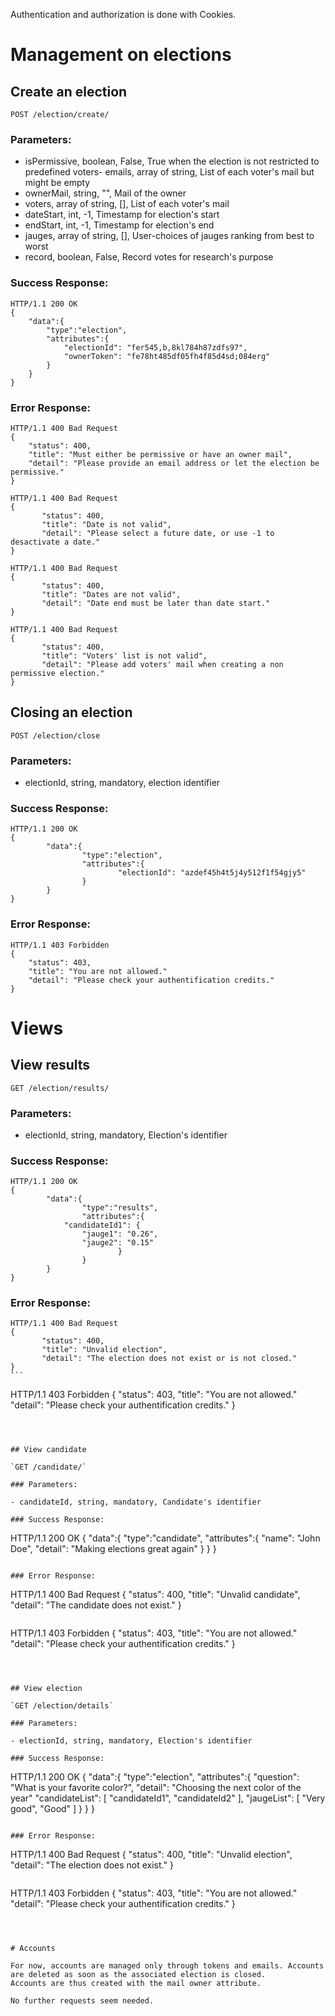 Authentication and authorization is done with Cookies. 


# Management on elections

## Create an election

`POST /election/create/`

### Parameters:

- isPermissive, boolean, False, True when the election is not restricted to predefined voters- emails, array of string, List of each voter's mail but might be empty
- ownerMail, string, "", Mail of the owner
- voters, array of string, [], List of each voter's mail
- dateStart, int, -1, Timestamp for election's start
- endStart, int, -1, Timestamp for election's end
- jauges, array of string, [], User-choices of jauges ranking from best to worst
- record, boolean, False, Record votes for research's purpose


### Success Response:

```
HTTP/1.1 200 OK
{
	"data":{
		"type":"election",
		"attributes":{
			"electionId": "fer545,b,8kl784h87zdfs97",
			"ownerToken": "fe78ht485df05fh4f85d4sd;084erg"
		}
	}
}
```

### Error Response:

``` 
HTTP/1.1 400 Bad Request
{
	"status": 400,
	"title": "Must either be permissive or have an owner mail",
	"detail": "Please provide an email address or let the election be permissive."
}
```

``` 
HTTP/1.1 400 Bad Request
{
       "status": 400,
       "title": "Date is not valid",
       "detail": "Please select a future date, or use -1 to desactivate a date."
}
```

``` 
HTTP/1.1 400 Bad Request
{
       "status": 400,
       "title": "Dates are not valid",
       "detail": "Date end must be later than date start."
}
```


```
HTTP/1.1 400 Bad Request 
{
       "status": 400,
       "title": "Voters' list is not valid",
       "detail": "Please add voters' mail when creating a non permissive election."
}
```



## Closing an election

`POST /election/close`


### Parameters:

- electionId, string, mandatory, election identifier


### Success Response:

```
HTTP/1.1 200 OK
{
        "data":{
                "type":"election",
                "attributes":{
                        "electionId": "azdef45h4t5j4y512f1f54gjy5"
                }
        }
}
```

### Error Response:

```
HTTP/1.1 403 Forbidden
{
	"status": 403,
	"title": "You are not allowed."
	"detail": "Please check your authentification credits."
}
```


# Views 

## View results

`GET /election/results/`

### Parameters:

- electionId, string, mandatory, Election's identifier

### Success Response:

```
HTTP/1.1 200 OK
{
        "data":{
                "type":"results",
                "attributes":{ 
			"candidateId1": {
				"jauge1": "0.26", 
				"jauge2": "0.15"
                        }
                }
        }
}
```

### Error Response:

```
HTTP/1.1 400 Bad Request
{
       "status": 400,
       "title": "Unvalid election",
       "detail": "The election does not exist or is not closed."
}
̀```

```
HTTP/1.1 403 Forbidden
{
        "status": 403,
        "title": "You are not allowed."
        "detail": "Please check your authentification credits."
}
```



## View candidate 

`GET /candidate/`

### Parameters:

- candidateId, string, mandatory, Candidate's identifier

### Success Response:

```
HTTP/1.1 200 OK
{
        "data":{
                "type":"candidate",
                "attributes":{
			"name": "John Doe",
			"detail": "Making elections great again"
                }
        }
}
```

### Error Response:

```
HTTP/1.1 400 Bad Request
{
       "status": 400,
       "title": "Unvalid candidate",
       "detail": "The candidate does not exist."
}
```

```
HTTP/1.1 403 Forbidden
{
        "status": 403,
        "title": "You are not allowed."
        "detail": "Please check your authentification credits."
}
```



## View election

`GET /election/details`

### Parameters:

- electionId, string, mandatory, Election's identifier

### Success Response:

```
HTTP/1.1 200 OK
{
        "data":{
                "type":"election",
                "attributes":{
                        "question": "What is your favorite color?",
                        "detail": "Choosing the next color of the year"
			"candidateList": [
				"candidateId1",
				"candidateId2"
			],
			"jaugeList": [
				"Very good",
				"Good"
			]
                }
        }
}
```

### Error Response:

```
HTTP/1.1 400 Bad Request
{
       "status": 400,
       "title": "Unvalid election",
       "detail": "The election does not exist."
}
```

```
HTTP/1.1 403 Forbidden
{
        "status": 403,
        "title": "You are not allowed."
        "detail": "Please check your authentification credits."
}
```



# Accounts

For now, accounts are managed only through tokens and emails. Accounts are deleted as soon as the associated election is closed.
Accounts are thus created with the mail owner attribute. 

No further requests seem needed.
